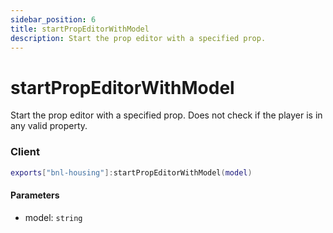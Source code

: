 ```yaml
---
sidebar_position: 6
title: startPropEditorWithModel
description: Start the prop editor with a specified prop.
---
```


# startPropEditorWithModel

Start the prop editor with a specified prop. Does not check if the player is in any valid property.

### Client

```lua
exports["bnl-housing"]:startPropEditorWithModel(model)
```

#### Parameters

- model: `string`
